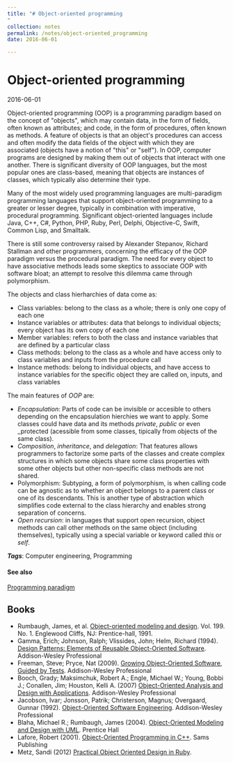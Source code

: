 ```yaml
---
title: "# Object-oriented programming
"
collection: notes
permalink: /notes/object-oriented_programming
date: 2016-06-01

---
```


# Object-oriented programming

2016-06-01

Object-oriented programming (OOP) is a programming paradigm based on the concept of "objects", which may contain data, in the form of fields, often known as attributes; and code, in the form of procedures, often known as methods. A feature of objects is that an object's procedures can access and often modify the data fields of the object with which they are associated (objects have a notion of "this" or "self"). In OOP, computer programs are designed by making them out of objects that interact with one another. There is significant diversity of OOP languages, but the most popular ones are class-based, meaning that objects are instances of classes, which typically also determine their type.

Many of the most widely used programming languages are multi-paradigm programming languages that support object-oriented programming to a greater or lesser degree, typically in combination with imperative, procedural programming. Significant object-oriented languages include Java, C++, C#, Python, PHP, Ruby, Perl, Delphi, Objective-C, Swift, Common Lisp, and Smalltalk.

There is still some controversy raised by Alexander Stepanov, Richard Stallman and other programmers, concerning the efficacy of the OOP paradigm versus the procedural paradigm. The need for every object to have associative methods leads some skeptics to associate OOP with software bloat; an attempt to resolve this dilemma came through polymorphism.

The objects and class hierharchies of data come as:
* Class variables: belong to the class as a whole; there is only one copy of each one
* Instance variables or attributes: data that belongs to individual objects; every object has its own copy of each one
* Member variables: refers to both the class and instance variables that are defined by a particular class
* Class methods: belong to the class as a whole and have access only to class variables and inputs from the procedure call
* Instance methods: belong to individual objects, and have access to instance variables for the specific object they are called on, inputs, and class variables

The main features of *OOP* are:
* _Encapsulation_: Parts of code can be invisible or accesible to others depending on the encapsulation hierchies we want to apply. Some classes could have data and its methods _private_, _public_ or even _protected (acessible from some classes, tipically from objects of the same class).
* _Composition_, _inheritance_, and _delegation_: That features allows programmers to factorize some parts of the classes and create complex structures in which some objects share some class properties with some other objects but other non-specific class methods are not shared.
* Polymorphism: Subtyping, a form of polymorphism, is when calling code can be agnostic as to whether an object belongs to a parent class or one of its descendants. This is another type of abstraction which simplifies code external to the class hierarchy and enables strong separation of concerns.
* _Open recursion_: in languages that support open recursion, object methods can call other methods on the same object (including themselves), typically using a special variable or keyword called *this* or *self*.

***Tags***: Computer engineering, Programming

#### See also
[Programming paradigm](/notes/programming_paradigm)



## Books
* Rumbaugh, James, et al. [Object-oriented modeling and design](https://www.goodreads.com/book/show/3121682-object-oriented-modeling-and-design). Vol. 199. No. 1. Englewood Cliffs, NJ: Prentice-hall, 1991.
* Gamma, Erich; Johnson, Ralph; Vlissides, John; Helm, Richard (1994). [Design Patterns: Elements of Reusable Object-Oriented Software](https://www.goodreads.com/book/show/85009.Design_Patterns). Addison-Wesley Professional
* Freeman, Steve; Pryce, Nat (2009). [Growing Object-Oriented Software, Guided by Tests](https://www.goodreads.com/book/show/4268826-growing-object-oriented-software-guided-by-tests). Addison-Wesley Professional
* Booch, Grady; Maksimchuk, Robert A.; Engle, Michael W.; Young, Bobbi J.; Conallen, Jim; Houston, Kelli A. (2007) [Object-Oriented Analysis and Design with Applications](https://www.goodreads.com/book/show/424923.Object_Oriented_Analysis_and_Design_with_Applications). Addison-Wesley Professional
* Jacobson, Ivar; Jonsson, Patrik; Christerson, Magnus; Overgaard, Gunnar (1992). [Object-Oriented Software Engineering](https://www.goodreads.com/book/show/296981.Object_Oriented_Software_Engineering). Addison-Wesley Professional
* Blaha, Michael R.; Rumbaugh, James (2004). [Object-Oriented Modeling and Design with UML](https://www.goodreads.com/book/show/1701937.Object_Oriented_Modeling_and_Design_with_UML). Prentice Hall
* Lafore, Robert (2001). [Object-Oriented Programming in C++](https://www.goodreads.com/book/show/1533141.Object_Oriented_Programming_in_C_). Sams Publishing
* Metz, Sandi (2012) [Practical Object Oriented Design in Ruby](https://www.goodreads.com/book/show/13507787-practical-object-oriented-design-in-ruby).


